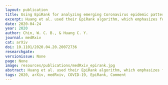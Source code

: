 ```yaml
---
layout: publication
title: Using EpiRank for analyzing emerging Coronavirus epidemic patterns
excerpt: Huang et al. used their EpiRank algorithm, which emphasizes forward-and-backward commuter flow between homes and workplaces, to analyze the distribution patterns of two infectious diseases in Taiwan: the 2009-H1N1 influenza virus and the widespread emergence of the 2000-2008 type 71 enterovirus (EV). 
date: 2020-04-24
year: 2020
author: Chin, W. C. B., & Huang C. Y.
journal: medRxiv
cat: arXiv
doi: 10.1101/2020.04.20.20072736
researchgate: 
versionissue: None
page: None
image: resources/publications/medRxiv_epirank.jpg
abstract: Huang et al. used their EpiRank algorithm, which emphasizes forward-and-backward commuter flow between homes and workplaces, to analyze the distribution patterns of two infectious diseases in Taiwan： the 2009-H1N1 influenza virus and the widespread emergence of the 2000-2008 type 71 enterovirus (EV). As this article was being prepared, the spreading mechanism of the novel coronavirus disease now designated as COVID-19 had yet to be identified, but according to the American Centers for Disease Control, its spreading mechanism and patterns are likely more similar to influenza than to other coronaviruses such as Severe Acute Respiratory Syndrome (SARS-CoV-1) or Middle East Respiratory Syndrome (MERS-CoV). To consider potential COVID-19 spatial patterns, we applied EpiRank to the 2003 SARS outbreak in north Taiwan for comparison with H1N1 and EV. SARS was found to be less contagious than H1N1 or EV, but with a significantly higher fatality rate. The characteristics of these diseases determined their specific spatial spreading patterns, as reflected in the different effects of forward and backward commuting movement. Our motivation is to highlight these differences and to illustrate EpiRank spatial patterns for the 2003 SARS outbreak for comparison with EpiRank-determined distributions for the H1N1 and EV outbreaks. Our results indicate that the daytime parameter (i.e., forward movement effect) range was slightly higher (0.5-0.55) for the SARS outbreak than for either the influenza (0.4-0.5) or EV (0.3-0.5) outbreaks, suggesting that the forward-and-backward movements of individuals between residential and core urban areas with concentrated populations were equally important regarding the spread of SARS. While COVID-19 might resemble either SARS or H1N1 in terms of spatial spreading, its daytime parameter is likely somewhere in-between, with backward movement being dominant (similar to H1N1) or with forward and backward movement being equally important (similar to SARS). Building on Huang et al.’s paper, we present an estimated risk distribution pattern for the Taipei Metropolitan Area for a daytime parameter of 0.55.
tags: 2020, arXiv, medRxiv, COVID-19, EpiRank, Comment
---
```

